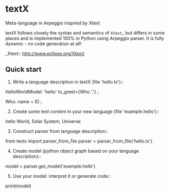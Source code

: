 textX
=====

Meta-language in Arpeggio inspired by Xtext

textX follows closely the syntax and semantics of `Xtext`_ but differs in some places and is implemented 100%
in Python using Arpeggio parser. It is fully dynamic - no code generation at all!

_Xtext:: http://www.eclipse.org/Xtext/

Quick start
-----------

1. Write a language description in textX (file 'hello.tx')::

  HelloWorldModel:
    'hello'  to_greet={Who ','}
  ;

  Who:
    name = ID
  ;

2. Create some test content in your new language (file 'example.hello')::
  
  hello World, Solar System, Universe

3. Construct parser from language description::

  from textx import parser_from_file
  parser = parser_from_file('hello.tx')

4. Create model (python object graph based on your language description)::

  model = parser.get_model('example.hello')

5. Use your model: interpret it or generate code::

  print(model)




